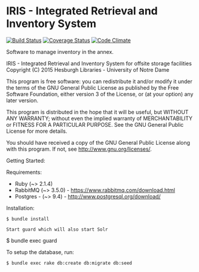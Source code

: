 IRIS - Integrated Retrieval and Inventory System 
=========
[![Build Status](https://travis-ci.org/ndlib/annex-ims.svg?branch=master)](https://travis-ci.org/ndlib/annex-ims)
[![Coverage Status](https://coveralls.io/repos/ndlib/annex-ims/badge.svg)](https://coveralls.io/r/ndlib/annex-ims)
[![Code Climate](https://codeclimate.com/github/ndlib/annex-ims/badges/gpa.svg)](https://codeclimate.com/github/ndlib/annex-ims)

Software to manage inventory in the annex. 

IRIS - Integrated Retrieval and Inventory System for offsite storage facilities
Copyright (C) 2015 Hesburgh Libraries - University of Notre Dame

This program is free software: you can redistribute it and/or modify
it under the terms of the GNU General Public License as published by
the Free Software Foundation, either version 3 of the License, or
(at your option) any later version.

This program is distributed in the hope that it will be useful,
but WITHOUT ANY WARRANTY; without even the implied warranty of
MERCHANTABILITY or FITNESS FOR A PARTICULAR PURPOSE.  See the
GNU General Public License for more details.

You should have received a copy of the GNU General Public License
along with this program.  If not, see <http://www.gnu.org/licenses/>.


Getting Started:

Requirements:

* Ruby (~> 2.1.4)
* RabbitMQ (~> 3.5.0) - https://www.rabbitmq.com/download.html
* Postgres - (~> 9.4) - http://www.postgresql.org/download/

Installation:

```
$ bundle install

Start guard which will also start Solr

```
$ bundle exec guard

To setup the database, run: 

```
$ bundle exec rake db:create db:migrate db:seed
